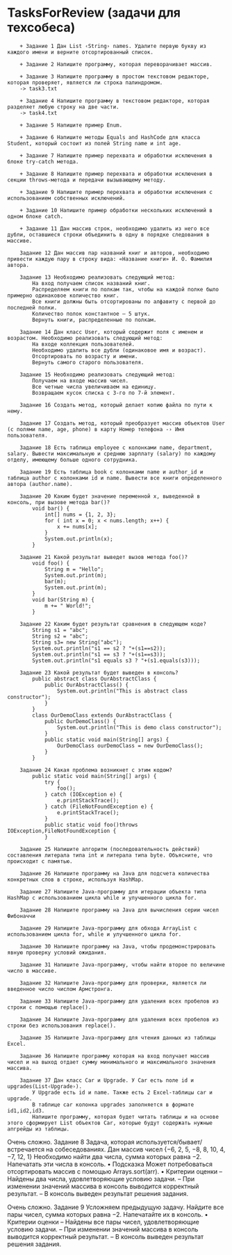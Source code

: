 # TasksForReview (задачи для техсобеса)
        + Задание 1 Дан List ‹String› names. Удалите первую букву из каждого имени и верните отсортированный список.
 
        + Задание 2 Напишите программу, которая переворачивает массив.
        
        + Задание 3 Напишите программу в простом текстовом редакторе, которая проверяет, является ли строка палиндромом.
        -> task3.txt
        
        + Задание 4 Напишите программу в текстовом редакторе, которая разделяет любую строку на две части.
        -> task4.txt
        
        + Задание 5 Напишите пример Enum.
        
        + Задание 6 Напишите методы Equals and HashCode для класса Student, который состоит из полей String name и int age.
        
        + Задание 7 Напишите пример перехвата и обработки исключения в блоке try-catch метода.
        
        + Задание 8 Напишите пример перехвата и обработки исключения в секции throws-метода и передачи вызывающему методу.
        
        + Задание 9 Напишите пример перехвата и обработки исключения с использованием собственных исключений.
        
        + Задание 10 Напишите пример обработки нескольких исключений в одном блоке catch.
        
        + Задание 11 Дан массив строк, необходимо удалить из него все дубли, оставшиеся строки объединить в одну в порядке следования в массиве.
        
        Задание 12 Дан массив пар названий книг и авторов, необходимо привести каждую пару в строку вида: «Название книги» И. О. Фамилия автора.
        
        Задание 13 Необходимо реализовать следующий метод:
            На вход получаем список названий книг.
            Распределяем книги по полкам так, чтобы на каждой полке было примерно одинаковое количество книг.
            Все книги должны быть отсортированы по алфавиту с первой до последней полки.
            Количество полок константное — 5 штук.
            Вернуть книги, распределенные по полкам.
            
        Задание 14 Дан класс User, который содержит поля с именем и возрастом. Необходимо реализовать следующий метод:
            На входе коллекция пользователей.
            Необходимо удалить все дубли (одинаковое имя и возраст).
            Отсортировать по возрасту и имени.
            Вернуть самого старого пользователя.
            
        Задание 15 Необходимо реализовать следующий метод:
            Получаем на входе массив чисел.
            Все четные числа увеличиваем на единицу.
            Возвращаем кусок списка с 3-го по 7-й элемент.
            
        Задание 16 Создать метод, который делает копию файла по пути к нему.
        
        Задание 17 Создать метод, который преобразует массив объектов User (c полями name, age, phone) в карту Номер телефона -› Имя пользователя.
        
        Задание 18 Есть таблица employee с колонками name, department, salary. Вывести максимальную и среднюю зарплату (salary) по каждому отделу, имеющему больше одного сотрудника.
        
        Задание 19 Есть таблица book с колонками name и author_id и таблица author с колонками id и name. Вывести все книги определенного автора (author.name).
        
        Задание 20 Каким будет значение переменной x, выведенной в консоль, при вызове метода bar()?
            void bar() {
                int[] nums = {1, 2, 3};
                for ( int x = 0; x < nums.length; x++) {
                    x += nums[x];
                }
                System.out.println(x);
            }
        
        Задание 21 Какой результат выведет вызов метода foo()?
            void foo() {
                String m = "Hello";
                System.out.print(m);
                bar(m);
                System.out.print(m);
            }
            void bar(String m) {
                m += " World!";
            }
        
        Задание 22 Каким будет результат сравнения в следующем коде?
            String s1 = "abc";
            String s2 = "abc";
            String s3= new String("abc");
            System.out.println("s1 == s2 ? "+(s1==s2));
            System.out.println("s1 == s3 ? "+(s1==s3));
            System.out.println("s1 equals s3 ? "+(s1.equals(s3)));
        
        Задание 23 Какой результат будет выведен в консоль?
            public abstract class OurAbstractClass {
                public OurAbstractClass() {
                    System.out.println("This is abstract class constructor");
                }
            }
            class OurDemoClass extends OurAbstractClass {
                public OurDemoClass() {
                    System.out.println("This is demo class constructor");
                }
                public static void main(String[] args) {
                    OurDemoClass ourDemoClass = new OurDemoClass();
                }
            }
        
        Задание 24 Какая проблема возникнет с этим кодом?
            public static void main(String[] args) {
                try {
                    foo();
                } catch (IOException e) {
                    e.printStackTrace();
                } catch (FileNotFoundException e) {
                    e.printStackTrace();
                }
                public static void foo()throws IOException,FileNotFoundException {
                }
        
        Задание 25 Напишите алгоритм (последовательность действий) составления литерала типа int и литерала типа byte. Объясните, что происходит с памятью.
        
        Задание 26 Напишите программу на Java для подсчета количества конкретных слов в строке, используя HashMap.
        
        Задание 27 Напишите Java-программу для итерации объекта типа HashMap с использованием цикла while и улучшенного цикла for.
        
        Задание 28 Напишите программу на Java для вычисления серии чисел Фибоначчи
        
        Задание 29 Напишите Java-программу для обхода ArrayList с использованием цикла for, while и улучшенного цикла for.
        
        Задание 30 Напишите программу на Java, чтобы продемонстрировать явную проверку условий ожидания.
        
        Задание 31 Напишите Java-программу, чтобы найти второе по величине число в массиве.
        
        Задание 32 Напишите Java-программу для проверки, является ли введенное число числом Армстронга.
        
        Задание 33 Напишите Java-программу для удаления всех пробелов из строки с помощью replace().
        
        Задание 34 Напишите Java-программу для удаления всех пробелов из строки без использования replace().
        
        Задание 35 Напишите Java-программу для чтения данных из таблицы Excel.
        
        Задание 36 Напишите программу которая на вход получает массив чисел и на выход отдает сумму минимального и максимального значения массива.
        
        Задание 37 Дан класс Car и Upgrade. У Car есть поле id и upgrades(List‹Upgrade›).
            У Upgrade есть id и name. Также есть 2 Excel-таблицы car и upgrade.
            В таблице car колонка upgrades заполняется в формате id1,id2,id3.
            Напишите программу, которая будет читать таблицы и на основе этого сформирует List объектов Car, которые будут содержать нужные апгрейды из таблицы.
 
 Очень сложно. Задание 8
        Задача, которая используется/бывает/встречается на собеседованиях.
        Дан массив чисел {−6, 2, 5, −8, 8, 10, 4, −7, 12, 1}
        Необходимо найти два числа, сумма которых равна −2.
        Напечатать эти числа в консоль.
          • Подсказка
              Может потребоваться отсортировать массив с помощью Arrays.sort(arr).
          • Критерии оценки
              – Найдены два числа, удовлетворяющие условию задачи.
              – При изменении значений массива в консоль выводится корректный результат.
              – В консоль выведен результат решения задания.
 
 Очень сложно. Задание 9
        Усложняем предыдущую задачу. Найдите все пары чисел, сумма которых равна −2. Напечатайте их в консоль.
          • Критерии оценки
              – Найдены все пары чисел, удовлетворяющие условию задачи.
              – При изменении значений массива в консоль выводится корректный результат.
              – В консоль выведен результат решения задания.
